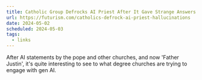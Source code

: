 ```yaml
---
title: Catholic Group Defrocks AI Priest After It Gave Strange Answers
url: https://futurism.com/catholics-defrock-ai-priest-hallucinations
date: 2024-05-02
scheduled: 2024-05-03
tags:
  - links
---
```


After AI statements by the pope and other churches, and now 'Father Justin', it's quite interesting to see to what degree churches are trying to engage with gen AI.

